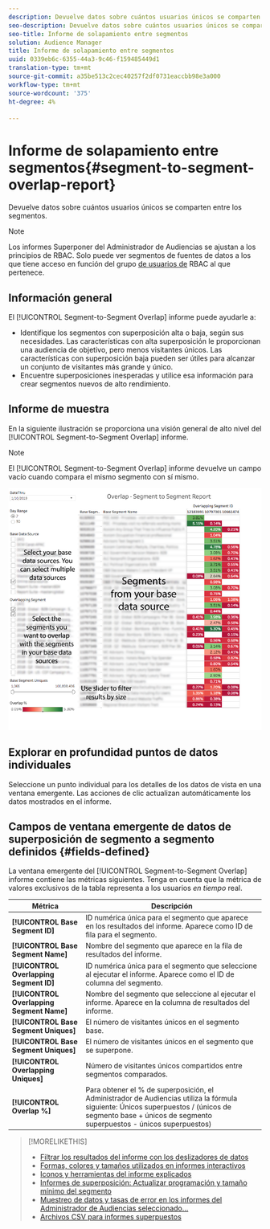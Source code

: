 ```yaml
---
description: Devuelve datos sobre cuántos usuarios únicos se comparten entre los segmentos.
seo-description: Devuelve datos sobre cuántos usuarios únicos se comparten entre los segmentos.
seo-title: Informe de solapamiento entre segmentos
solution: Audience Manager
title: Informe de solapamiento entre segmentos
uuid: 0339eb6c-6355-44a3-9c46-f159485449d1
translation-type: tm+mt
source-git-commit: a35be513c2cec40257f2df0731eaccbb98e3a000
workflow-type: tm+mt
source-wordcount: '375'
ht-degree: 4%

---
```



# Informe de solapamiento entre segmentos{#segment-to-segment-overlap-report}

Devuelve datos sobre cuántos usuarios únicos se comparten entre los segmentos.

>[!NOTE]
>
>Los informes Superponer del Administrador de Audiencias se ajustan a los principios de RBAC. Solo puede ver segmentos de fuentes de datos a los que tiene acceso en función del grupo [de usuarios de](/help/using/features/administration/administration-overview.md) RBAC al que pertenece.

<!-- 

c_segment_segment_overlap.xml

 -->

## Información general

El [!UICONTROL Segment-to-Segment Overlap] informe puede ayudarle a:

* Identifique los segmentos con superposición alta o baja, según sus necesidades. Las características con alta superposición le proporcionan una audiencia de objetivo, pero menos visitantes únicos. Las características con superposición baja pueden ser útiles para alcanzar un conjunto de visitantes más grande y único.
* Encuentre superposiciones inesperadas y utilice esa información para crear segmentos nuevos de alto rendimiento.

## Informe de muestra

En la siguiente ilustración se proporciona una visión general de alto nivel del [!UICONTROL Segment-to-Segment Overlap] informe.

>[!NOTE]
>
>El [!UICONTROL Segment-to-Segment Overlap] informe devuelve un campo vacío cuando compara el mismo segmento con sí mismo.

![](assets/segment-to-segment-overlap.png)

## Explorar en profundidad puntos de datos individuales

Seleccione un punto individual para los detalles de los datos de vista en una ventana emergente. Las acciones de clic actualizan automáticamente los datos mostrados en el informe.

## Campos de ventana emergente de datos de superposición de segmento a segmento definidos {#fields-defined}

<!-- 

r_s2s_data_pop.xml

 -->

La ventana emergente del [!UICONTROL Segment-to-Segment Overlap] informe contiene las métricas siguientes. Tenga en cuenta que la métrica de valores exclusivos de la tabla representa a los usuarios *en tiempo* real.

| Métrica | Descripción |
|---|---|
| **[!UICONTROL Base Segment ID]** | ID numérica única para el segmento que aparece en los resultados del informe. Aparece como ID de fila para el segmento. |
| **[!UICONTROL Base Segment Name]** | Nombre del segmento que aparece en la fila de resultados del informe. |
| **[!UICONTROL Overlapping Segment ID]** | ID numérica única para el segmento que seleccione al ejecutar el informe. Aparece como el ID de columna del segmento. |
| **[!UICONTROL Overlapping Segment Name]** | Nombre del segmento que seleccione al ejecutar el informe. Aparece en la columna de resultados del informe. |
| **[!UICONTROL Base Segment Uniques]** | El número de visitantes únicos en el segmento base. |
| **[!UICONTROL Base Segment Uniques]** | El número de visitantes únicos en el segmento que se superpone. |
| **[!UICONTROL Overlapping Uniques]** | Número de visitantes únicos compartidos entre segmentos comparados. |
| **[!UICONTROL Overlap %]** | Para obtener el % de superposición, el Administrador de Audiencias utiliza la fórmula siguiente: Únicos superpuestos / (únicos de segmento base + únicos de segmento superpuestos - únicos superpuestos) |



>[!MORELIKETHIS]
>
>* [Filtrar los resultados del informe con los deslizadores de datos](../../reporting/dynamic-reports/data-sliders.md)
>* [Formas, colores y tamaños utilizados en informes interactivos](../../reporting/dynamic-reports/interactive-report-technology.md#shapes-colors-sizes)
>* [Iconos y herramientas del informe explicados](../../reporting/dynamic-reports/interactive-report-technology.md#icons-tools-explained)
>* [Informes de superposición: Actualizar programación y tamaño mínimo del segmento](../../reporting/dynamic-reports/overlap-minimum-segment-size.md)
>* [Muestreo de datos y tasas de error en los informes del Administrador de Audiencias seleccionado...](../../reporting/report-sampling.md)
>* [Archivos CSV para informes superpuestos](../../reporting/dynamic-reports/overlap-csv-files.md)